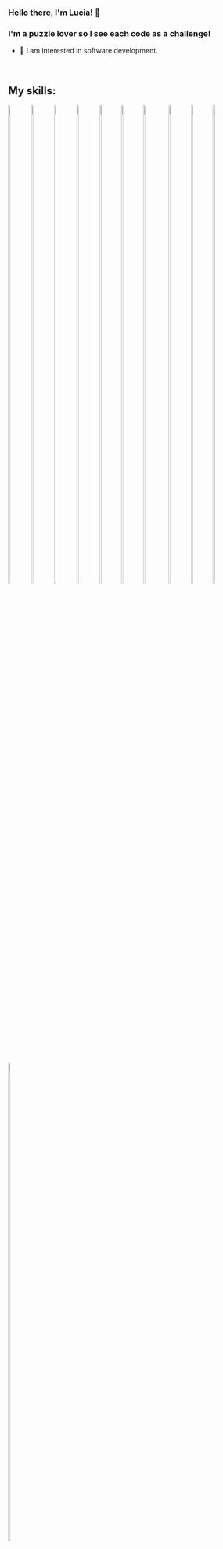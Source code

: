 ### Hello there, I'm Lucia!  👋

### I'm a puzzle lover so I see each code as a challenge!

- 🔭 I am interested in software development. 

&nbsp;

## My skills:
<p align="">
<img width="8.5%" height= "50%" src="https://cdn.icon-icons.com/icons2/2108/PNG/512/javascript_icon_130900.png">
<img width="8.5%" height= "50%" src="https://cdn.icon-icons.com/icons2/112/PNG/512/python_18894.png">
<img width="8.5%" height="50%" src="https://cdn.icon-icons.com/icons2/2415/PNG/512/html_original_wordmark_logo_icon_146478.png" >
<img width="8.5%" height="50%" src="https://cdn.icon-icons.com/icons2/2415/PNG/512/css_original_wordmark_logo_icon_146576.png">
<img width="8%" height="50%" src="https://cdn.icon-icons.com/icons2/2415/PNG/512/react_original_wordmark_logo_icon_146375.png">
<img width="8%" height="50%" src="https://cdn.icon-icons.com/icons2/2415/PNG/512/redux_original_logo_icon_146365.png">
<img width="9.6%" height="50%" src="https://cdn.icon-icons.com/icons2/2415/PNG/512/nodejs_original_wordmark_logo_icon_146412.png">
<img width="8.4%" height="50%" src="https://cdn.icon-icons.com/icons2/2415/PNG/512/postgresql_original_wordmark_logo_icon_146392.png">
<img width="8%" height="50%" src="https://cdn.icon-icons.com/icons2/2415/PNG/512/npm_original_wordmark_logo_icon_146402.png">
<img width="10%" height="50%" src="https://cdn.icon-icons.com/icons2/2415/PNG/512/express_original_wordmark_logo_icon_146528.png">
<img width="8.6%" height="50%" src="https://cdn.icon-icons.com/icons2/2107/PNG/512/file_type_sequelize_icon_130173.png">

&nbsp;

## In progress: 

<img width="8.6%" height="50%" src="https://cdn.icon-icons.com/icons2/2415/PNG/512/django_plain_logo_icon_146558.png">
<img width="8.6%" height="50%" src="https://cdn.icon-icons.com/icons2/2107/PNG/512/file_type_typescript_official_icon_130107.png">

&nbsp;

## Contact Me:

&nbsp;

[![alt text][1.1]][1]
&nbsp;&nbsp;&nbsp;&nbsp;
![alt text][2.1]
&nbsp;&nbsp;&nbsp;&nbsp;

[1.1]: https://raw.githubusercontent.com/paulrobertlloyd/socialmediaicons/main/linkedin-48x48.png

[1]: https://https://www.linkedin.com/in/lunia98/


[2.1]: https://raw.githubusercontent.com/paulrobertlloyd/socialmediaicons/main/email-48x48.png

[1]: mailto:ayalamilagroslucia@gmail.com
